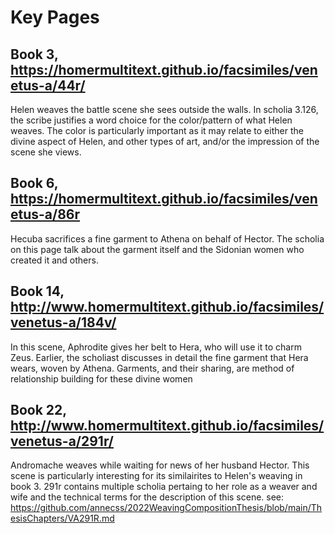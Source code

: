 # Key Pages
## Book 3, https://homermultitext.github.io/facsimiles/venetus-a/44r/
Helen weaves the battle scene she sees outside the walls. In scholia 3.126, the scribe justifies a word choice for the color/pattern of what Helen weaves. The color is particularly important as it may relate to either the divine aspect of Helen, and other types of art, and/or the impression of the scene she views.
## Book 6, https://homermultitext.github.io/facsimiles/venetus-a/86r
Hecuba sacrifices a fine garment to Athena on behalf of Hector. The scholia on this page talk about the garment itself and the Sidonian women who created it and others.
## Book 14,  http://www.homermultitext.github.io/facsimiles/venetus-a/184v/
In this scene, Aphrodite gives her belt to Hera, who will use it to charm Zeus. Earlier, the scholiast discusses in detail the fine garment that Hera wears, woven by Athena. Garments, and their sharing, are method of relationship building for these divine women
## Book 22, http://www.homermultitext.github.io/facsimiles/venetus-a/291r/
Andromache weaves while waiting for news of her husband Hector. This scene is particularly interesting for its similairites to Helen's weaving in book 3. 291r contains multiple scholia pertaing to her role as a weaver and wife and the technical terms for the description of this scene.
see: https://github.com/annecss/2022WeavingCompositionThesis/blob/main/ThesisChapters/VA291R.md

